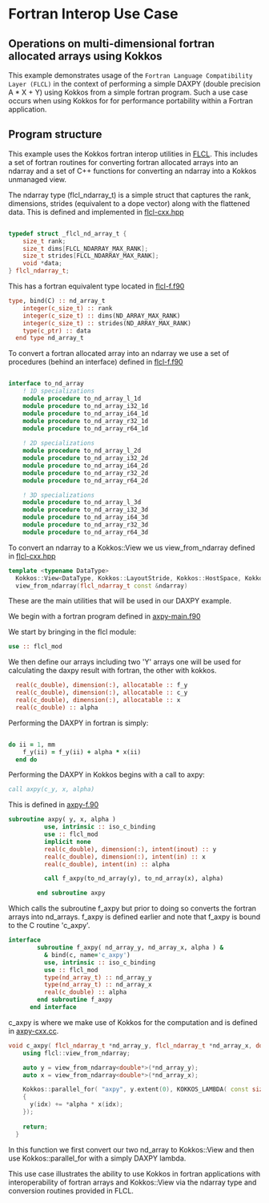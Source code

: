 # Fortran Interop Use Case

## Operations on multi-dimensional fortran allocated arrays using Kokkos 

This example demonstrates usage of the `Fortran Language Compatibility Layer (FLCL)` in the context of performing a simple DAXPY (double precision A * X + Y) using Kokkos from a simple fortran program. Such a use case occurs when using Kokkos for for performance portability within a Fortran application. 

## Program structure 
This example uses the Kokkos fortran interop utilities in [FLCL](https://github.com/kokkos/kokkos-fortran-interop). 
This includes a set of fortran routines for converting fortran allocated arrays into an ndarray and a set of C++ functions for converting an ndarray into a Kokkos unmanaged view. 

The ndarray type (flcl_ndarray_t) is a simple struct that captures the rank, dimensions, strides (equivalent to a dope vector) along with the flattened data. This is defined and implemented in [flcl-cxx.hpp](https://github.com/kokkos/kokkos-fortran-interop/blob/master/src/flcl-cxx.hpp)

```c++ 

typedef struct _flcl_nd_array_t {
    size_t rank;
    size_t dims[FLCL_NDARRAY_MAX_RANK];
    size_t strides[FLCL_NDARRAY_MAX_RANK];
    void *data;
} flcl_ndarray_t;

```
This has a fortran equivalent type located in [flcl-f.f90](https://github.com/kokkos/kokkos-fortran-interop/blob/master/src/flcl-f.f90)

``` fortran
type, bind(C) :: nd_array_t
    integer(c_size_t) :: rank
    integer(c_size_t) :: dims(ND_ARRAY_MAX_RANK)
    integer(c_size_t) :: strides(ND_ARRAY_MAX_RANK)
    type(c_ptr) :: data
  end type nd_array_t
```

To convert a fortran allocated array into an ndarray we use a set of procedures (behind an interface) defined in [flcl-f.f90](https://github.com/kokkos/kokkos-fortran-interop/blob/master/src/flcl-f.f90)

```fortran

interface to_nd_array
    ! 1D specializations
    module procedure to_nd_array_l_1d
    module procedure to_nd_array_i32_1d
    module procedure to_nd_array_i64_1d
    module procedure to_nd_array_r32_1d
    module procedure to_nd_array_r64_1d
    
    ! 2D specializations
    module procedure to_nd_array_l_2d
    module procedure to_nd_array_i32_2d
    module procedure to_nd_array_i64_2d
    module procedure to_nd_array_r32_2d
    module procedure to_nd_array_r64_2d

    ! 3D specializations
    module procedure to_nd_array_l_3d
    module procedure to_nd_array_i32_3d
    module procedure to_nd_array_i64_3d
    module procedure to_nd_array_r32_3d
    module procedure to_nd_array_r64_3d
```

To convert an ndarray to a Kokkos::View we us view_from_ndarray defined in [flcl-cxx.hpp](https://github.com/kokkos/kokkos-fortran-interop/blob/master/src/flcl-cxx.hpp)
``` c++ 
template <typename DataType>
  Kokkos::View<DataType, Kokkos::LayoutStride, Kokkos::HostSpace, Kokkos::MemoryUnmanaged>
  view_from_ndarray(flcl_ndarray_t const &ndarray) 
```

These are the main utilities that will be used in our DAXPY example. 

We begin with a fortran program defined in [axpy-main.f90](https://github.com/kokkos/kokkos-fortran-interop/blob/master/examples/01-axpy/axpy-main.f90)

We start by bringing in the flcl module: 
``` fortran
use :: flcl_mod
```
We then define our arrays including two 'Y' arrays one will be used for calculating the daxpy result with fortran, the other with kokkos. 
``` fortran 
  real(c_double), dimension(:), allocatable :: f_y
  real(c_double), dimension(:), allocatable :: c_y
  real(c_double), dimension(:), allocatable :: x
  real(c_double) :: alpha
``` 
Performing the DAXPY in fortran is simply: 
``` fortran 

do ii = 1, mm
    f_y(ii) = f_y(ii) + alpha * x(ii)
  end do
``` 

Performing the DAXPY in Kokkos begins with a call to axpy: 
``` fortran 
call axpy(c_y, x, alpha)
``` 

This is defined in [axpy-f.90](https://github.com/kokkos/kokkos-fortran-interop/blob/master/examples/01-axpy/axpy-f.f90)
``` fortran 
subroutine axpy( y, x, alpha )
          use, intrinsic :: iso_c_binding
          use :: flcl_mod
          implicit none
          real(c_double), dimension(:), intent(inout) :: y
          real(c_double), dimension(:), intent(in) :: x
          real(c_double), intent(in) :: alpha

          call f_axpy(to_nd_array(y), to_nd_array(x), alpha)

        end subroutine axpy
```
Which calls the subroutine f_axpy but prior to doing so converts the fortran arrays into nd_arrays. 
f_axpy is defined earlier and note that f_axpy is bound to the C routine 'c_axpy'. 
``` fortran
interface
        subroutine f_axpy( nd_array_y, nd_array_x, alpha ) &
          & bind(c, name='c_axpy')
          use, intrinsic :: iso_c_binding
          use :: flcl_mod
          type(nd_array_t) :: nd_array_y
          type(nd_array_t) :: nd_array_x
          real(c_double) :: alpha
        end subroutine f_axpy
      end interface
```

c_axpy is where we make use of Kokkos for the computation and is defined in [axpy-cxx.cc](https://github.com/kokkos/kokkos-fortran-interop/blob/master/examples/01-axpy/axpy-cxx.cc).

```c++ 
void c_axpy( flcl_ndarray_t *nd_array_y, flcl_ndarray_t *nd_array_x, double *alpha ) {
    using flcl::view_from_ndarray;

    auto y = view_from_ndarray<double*>(*nd_array_y);
    auto x = view_from_ndarray<double*>(*nd_array_x);

    Kokkos::parallel_for( "axpy", y.extent(0), KOKKOS_LAMBDA( const size_t idx)
    {
      y(idx) += *alpha * x(idx);
    });
  
    return;
  }

```

In this function we first convert our two nd_array to Kokkos::View and then use Kokkos::parallel_for with a simply DAXPY lambda.  

This use case illustrates the ability to use Kokkos in fortran applications with interoperability of fortran arrays and Kokkos::View via the ndarray type and conversion routines provided in FLCL. 
